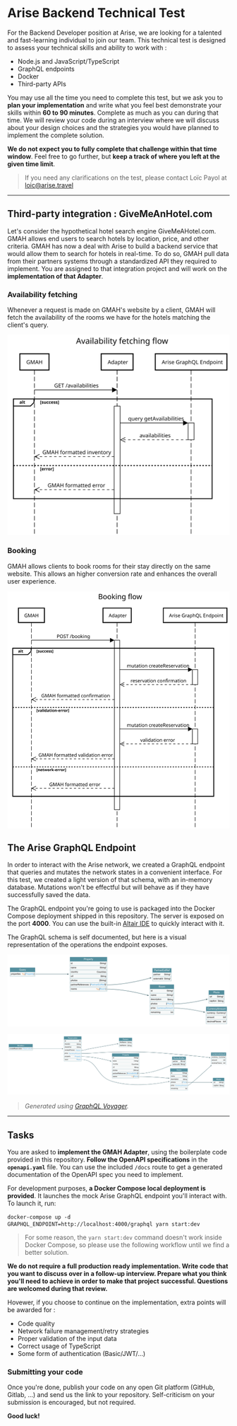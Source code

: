 # Arise Backend Technical Test

For the Backend Developer position at Arise, we are looking for a talented
and fast-learning individual to join our team.
This technical test is designed to assess your technical skills and ability to
work with :

- Node.js and JavaScript/TypeScript
- GraphQL endpoints
- Docker
- Third-party APIs

You may use all the time you need to complete this test, but we ask you to **plan
your implementation** and write what you feel best demonstrate your skills within
**60 to 90 minutes**.
Complete as much as you can during that time. We will review your code during
an interview where we will discuss about your design choices and the strategies
you would have planned to implement the complete solution.

**We do not expect you to fully complete that challenge within that time window**.
Feel free to go further, but **keep a track of where you left at the given time limit**.

> If you need any clarifications on the test, please contact Loïc Payol at <loic@arise.travel>

---

## Third-party integration : GiveMeAnHotel.com

Let's consider the hypothetical hotel search engine GiveMeAHotel.com.
GMAH allows end users to search hotels by location, price, and other criteria.
GMAH has now a deal with Arise to build a backend service that would allow them
to search for hotels in real-time. To do so, GMAH pull data from their partners
systems through a standardized API they required to implement. You are assigned
to that integration project and will work on the **implementation of that Adapter**.

### Availability fetching

Whenever a request is made on GMAH's website by a client, GMAH will fetch the
availability of the rooms we have for the hotels matching the client's query.

![Availability fetching flow](./assets/get-availabilities.svg)

### Booking

GMAH allows clients to book rooms for their stay directly on the same website.
This allows an higher conversion rate and enhances the overall user experience.

![Booking flow](./assets/post-booking.svg)

## The Arise GraphQL Endpoint

In order to interact with the Arise network, we created a GraphQL endpoint that
queries and mutates the network states in a convenient interface. For this test,
we created a light version of that schema, with an in-memory database. Mutations
won't be effectful but will behave as if they have successfully saved the data.

The GraphQL endpoint you're going to use is packaged into the Docker Compose
deployment shipped in this repository. The server is exposed on the port **4000**.
You can use the built-in [Altair IDE](http://localhost:4000/altair) to quickly
interact with it.

The GraphQL schema is self documented, but here is a visual representation of the
operations the endpoint exposes.

![Arise GraphQL queries](./assets/arise-graphql-queries.png)

![Arise GraphQL mutations](./assets/arise-graphql-mutations.png)

> *Generated using [GraphQL Voyager](https://apis.guru/graphql-voyager/).*

---

## Tasks

You are asked to **implement the GMAH Adapter**, using the boilerplate code provided
in this repository. **Follow the OpenAPI specifications** in the **`openapi.yaml`** file.
You can use the included `/docs` route to get a generated documentation of the
OpenAPI spec you need to implement.

For development purposes, **a Docker Compose local deployment is provided**. It
launches the mock Arise GraphQL endpoint you'll interact with. To launch it, run:

```shell
docker-compose up -d
GRAPHQL_ENDPOINT=http://localhost:4000/graphql yarn start:dev
```

> For some reason, the `yarn start:dev` command doesn't work inside Docker Compose,
> so please use the following workflow until we find a better solution.

**We do not require a full production ready implementation. Write code that you want
to discuss over in a follow-up interview. Prepare what you think you'll need to achieve
in order to make that project successful. Questions are welcomed during that review.**

Hovewer, if you choose to continue on the implementation, extra points will be awarded for :

- Code quality
- Network failure management/retry strategies
- Proper validation of the input data
- Correct usage of TypeScript
- Some form of authentication (Basic/JWT/...)

### Submitting your code

Once you're done, publish your code on any open Git platform (GitHub, Gitlab, ...)
and send us the link to your repository.
Self-criticism on your submission is encouraged, but not required.

**Good luck!**
